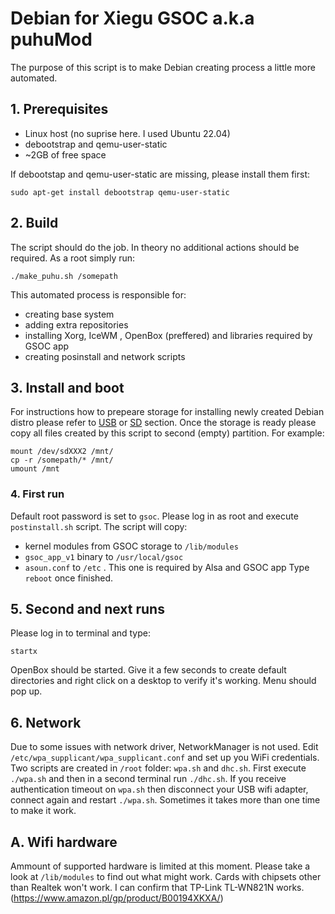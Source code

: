 # Debian for Xiegu GSOC a.k.a puhuMod

The purpose of this script is to make Debian creating process a little more
automated. 

## 1. Prerequisites
* Linux host (no suprise here. I used Ubuntu 22.04)
* debootstrap and qemu-user-static
* ~2GB of free space

If debootstap and qemu-user-static are missing, please install them first:

```
sudo apt-get install debootstrap qemu-user-static
```

## 2. Build

The script should do the job. In theory no additional actions should be required. 
As a root simply run:

```
./make_puhu.sh /somepath
```

This automated process is responsible for: 

* creating base system
* adding extra repositories
* installing Xorg, IceWM , OpenBox (preffered) and libraries required by GSOC app
* creating posinstall and network scripts

## 3. Install and boot

For instructions how to prepeare storage for installing newly created Debian 
distro please refer to [USB](../usb_boot) or [SD](../sdcard_boot) section.
Once the storage is ready please copy all files created by this script 
to second (empty) partition. For example:

```
mount /dev/sdXXX2 /mnt/
cp -r /somepath/* /mnt/
umount /mnt
```

### 4. First run

Default root password is set to `gsoc`. Please log in as root and execute
`postinstall.sh` script. The script will copy: 
* kernel modules from GSOC storage to `/lib/modules`
* `gsoc_app_v1` binary to `/usr/local/gsoc`
* `asoun.conf` to `/etc` . This one is required by Alsa and GSOC app
Type `reboot` once finished.

## 5. Second and next runs

Please log in to terminal and type:
```
startx
```
OpenBox should be started. Give it a few seconds to create default directories
and right click on a desktop to verify it's working. Menu should pop up.


## 6. Network

Due to some issues with network driver, NetworkManager is not used.
Edit `/etc/wpa_supplicant/wpa_supplicant.conf` and set up you WiFi credentials.
Two scripts are created in `/root` folder: `wpa.sh` and `dhc.sh`.
First execute `./wpa.sh` and then in a second terminal run `./dhc.sh`.
If you receive authentication timeout on `wpa.sh` then disconnect your USB
wifi adapter, connect again and restart `./wpa.sh`. Sometimes it takes more
than one time to make it work.


## A. Wifi hardware

Ammount of supported hardware is limited at this moment. Please take a look 
at `/lib/modules` to find out what might work. Cards with chipsets other than
Realtek won't work. I can confirm that TP-Link TL-WN821N works.
(https://www.amazon.pl/gp/product/B00194XKXA/)
